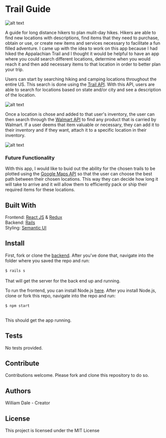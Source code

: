 
# Trail Guide

![alt text](https://github.com/dalewb/trail_guide_front_end/blob/master/images/app_image.png)

A guide for long distance hikers to plan mulit-day hikes.  Hikers are able to find new locations with descriptions, find items that they need to purchase, obtain or use, or create new items and services necessary to facilitate a fun filled adventure.  I came up with the idea to work on this app because I had hiked the Appalachian Trail and I thought it would be helpful to have an app where you could search different locations, determine when you would reach it and then add necessary items to that location in order to better plan your trip.  

Users can start by searching hiking and camping locations throughout the entire US.  This search is done using the [Trail API](https://market.mashape.com/trailapi/trailapi).  With this API, users are able to search for locations based on state and/or city and see a description of the location. 

![alt text](https://github.com/dalewb/trail_guide_front_end/blob/master/images/trail_api.png)

Once a location is chose and added to that user's inventory, the user can then search through the [Walmart API](https://developer.walmartlabs.com/) to find any product that is carried by Walmart.  If a user deems that item valuable or necessary, they can add it to their inventory and if they want, attach it to a specific location in their inventory.

![alt text](https://github.com/dalewb/trail_guide_front_end/blob/master/images/walmart_api.png)

### Future Functionality

With this app, I would like to buid out the ability for the chosen trails to be plotted using the [Google Maps API](https://cloud.google.com/maps-platform/) so that the user can choose the best path between their chosen locations.  This way they can decide how long it will take to arrive and it will allow them to efficiently pack or ship their required items for these locations.

## Built With 

Frontend: [React JS](https://reactjs.org/) & [Redux](https://redux.js.org/basics/usagewithreact)<br/>
Backend: [Rails](https://rubyonrails.org/)<br/>
Styling: [Semantic UI](https://semantic-ui.com/)


## Install

First, fork or clone the [backend](https://github.com/dalewb/trail_guide_back_end).  After you've done that, navigate into the folder where you saved the repo and run:
<br/><br/>
```$ rails s```
<br/><br/>
That will get the server for the back end up and running.

To run the frontend, you can install Node.js [here](https://nodejs.org/en/).
After you install Node.js, clone or fork this repo, navigate into the repo and run:
<br/><br/>
```$ npm start```
<br/><br/>

This should get the app running.


## Tests
No tests provided.


## Contribute
Contributions welcome. Please fork and clone this repository to do so.


## Authors 
William Dale - Creator


## License
This project is licensed under the MIT License

